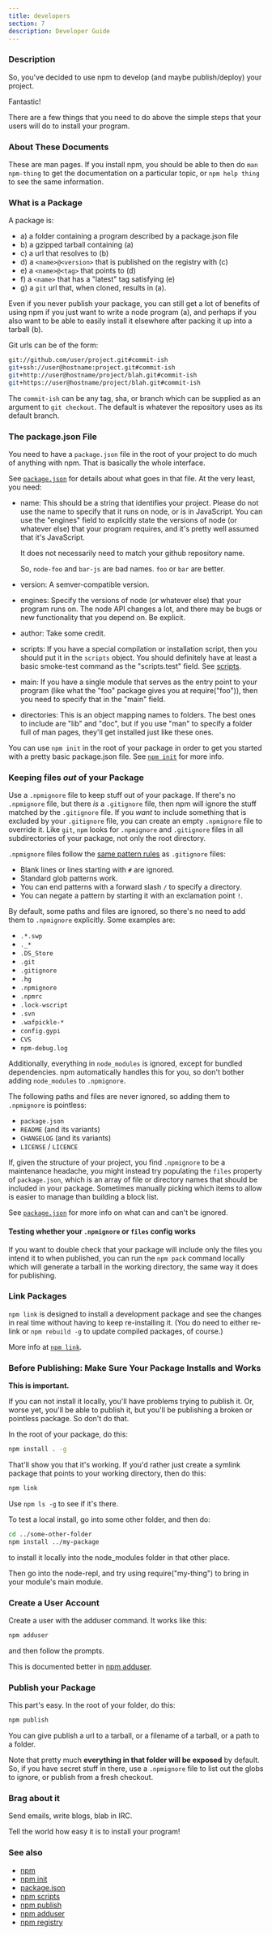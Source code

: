 ```yaml
---
title: developers
section: 7
description: Developer Guide
---
```


### Description

So, you've decided to use npm to develop (and maybe publish/deploy)
your project.

Fantastic!

There are a few things that you need to do above the simple steps
that your users will do to install your program.

### About These Documents

These are man pages.  If you install npm, you should be able to
then do `man npm-thing` to get the documentation on a particular
topic, or `npm help thing` to see the same information.

### What is a Package

A package is:

* a) a folder containing a program described by a package.json file
* b) a gzipped tarball containing (a)
* c) a url that resolves to (b)
* d) a `<name>@<version>` that is published on the registry with (c)
* e) a `<name>@<tag>` that points to (d)
* f) a `<name>` that has a "latest" tag satisfying (e)
* g) a `git` url that, when cloned, results in (a).

Even if you never publish your package, you can still get a lot of
benefits of using npm if you just want to write a node program (a), and
perhaps if you also want to be able to easily install it elsewhere
after packing it up into a tarball (b).

Git urls can be of the form:

```bash
git://github.com/user/project.git#commit-ish
git+ssh://user@hostname:project.git#commit-ish
git+http://user@hostname/project/blah.git#commit-ish
git+https://user@hostname/project/blah.git#commit-ish
```

The `commit-ish` can be any tag, sha, or branch which can be supplied as
an argument to `git checkout`.  The default is whatever the repository uses
as its default branch.

### The package.json File

You need to have a `package.json` file in the root of your project to do
much of anything with npm.  That is basically the whole interface.

See [`package.json`](/configuring-npm/package-json) for details about what
goes in that file.  At the very least, you need:

* name: This should be a string that identifies your project.  Please do
  not use the name to specify that it runs on node, or is in JavaScript.
  You can use the "engines" field to explicitly state the versions of node
  (or whatever else) that your program requires, and it's pretty well
  assumed that it's JavaScript.

  It does not necessarily need to match your github repository name.

  So, `node-foo` and `bar-js` are bad names.  `foo` or `bar` are better.

* version: A semver-compatible version.

* engines: Specify the versions of node (or whatever else) that your
  program runs on.  The node API changes a lot, and there may be bugs or
  new functionality that you depend on.  Be explicit.

* author: Take some credit.

* scripts: If you have a special compilation or installation script, then
  you should put it in the `scripts` object.  You should definitely have at
  least a basic smoke-test command as the "scripts.test" field.  See
  [scripts](/using-npm/scripts).

* main: If you have a single module that serves as the entry point to your
  program (like what the "foo" package gives you at require("foo")), then
  you need to specify that in the "main" field.

* directories: This is an object mapping names to folders.  The best ones
  to include are "lib" and "doc", but if you use "man" to specify a folder
  full of man pages, they'll get installed just like these ones.

You can use `npm init` in the root of your package in order to get you
started with a pretty basic package.json file.  See [`npm
init`](/commands/npm-init) for more info.

### Keeping files *out* of your Package

Use a `.npmignore` file to keep stuff out of your package.  If there's no
`.npmignore` file, but there *is* a `.gitignore` file, then npm will ignore
the stuff matched by the `.gitignore` file.  If you *want* to include
something that is excluded by your `.gitignore` file, you can create an
empty `.npmignore` file to override it. Like `git`, `npm` looks for
`.npmignore` and `.gitignore` files in all subdirectories of your package,
not only the root directory.

`.npmignore` files follow the [same pattern
rules](https://git-scm.com/book/en/v2/Git-Basics-Recording-Changes-to-the-Repository#_ignoring)
as `.gitignore` files:

* Blank lines or lines starting with `#` are ignored.
* Standard glob patterns work.
* You can end patterns with a forward slash `/` to specify a directory.
* You can negate a pattern by starting it with an exclamation point `!`.

By default, some paths and files are ignored, so there's no
need to add them to `.npmignore` explicitly. Some examples are:

* `.*.swp`
* `._*`
* `.DS_Store`
* `.git`
* `.gitignore`
* `.hg`
* `.npmignore`
* `.npmrc`
* `.lock-wscript`
* `.svn`
* `.wafpickle-*`
* `config.gypi`
* `CVS`
* `npm-debug.log`

Additionally, everything in `node_modules` is ignored, except for
bundled dependencies. npm automatically handles this for you, so don't
bother adding `node_modules` to `.npmignore`.

The following paths and files are never ignored, so adding them to
`.npmignore` is pointless:

* `package.json`
* `README` (and its variants)
* `CHANGELOG` (and its variants)
* `LICENSE` / `LICENCE`

If, given the structure of your project, you find `.npmignore` to be a
maintenance headache, you might instead try populating the `files`
property of `package.json`, which is an array of file or directory names
that should be included in your package. Sometimes manually picking
which items to allow is easier to manage than building a block list.

See [`package.json`](/configuring-npm/package-json) for more info on
what can and can't be ignored.

#### Testing whether your `.npmignore` or `files` config works

If you want to double check that your package will include only the files
you intend it to when published, you can run the `npm pack` command locally
which will generate a tarball in the working directory, the same way it
does for publishing.

### Link Packages

`npm link` is designed to install a development package and see the
changes in real time without having to keep re-installing it.  (You do
need to either re-link or `npm rebuild -g` to update compiled packages,
of course.)

More info at [`npm link`](/commands/npm-link).

### Before Publishing: Make Sure Your Package Installs and Works

**This is important.**

If you can not install it locally, you'll have
problems trying to publish it.  Or, worse yet, you'll be able to
publish it, but you'll be publishing a broken or pointless package.
So don't do that.

In the root of your package, do this:

```bash
npm install . -g
```

That'll show you that it's working.  If you'd rather just create a symlink
package that points to your working directory, then do this:

```bash
npm link
```

Use `npm ls -g` to see if it's there.

To test a local install, go into some other folder, and then do:

```bash
cd ../some-other-folder
npm install ../my-package
```

to install it locally into the node_modules folder in that other place.

Then go into the node-repl, and try using require("my-thing") to
bring in your module's main module.

### Create a User Account

Create a user with the adduser command.  It works like this:

```bash
npm adduser
```

and then follow the prompts.

This is documented better in [npm adduser](/commands/npm-adduser).

### Publish your Package

This part's easy.  In the root of your folder, do this:

```bash
npm publish
```

You can give publish a url to a tarball, or a filename of a tarball,
or a path to a folder.

Note that pretty much **everything in that folder will be exposed**
by default.  So, if you have secret stuff in there, use a
`.npmignore` file to list out the globs to ignore, or publish
from a fresh checkout.

### Brag about it

Send emails, write blogs, blab in IRC.

Tell the world how easy it is to install your program!

### See also

* [npm](/commands/npm)
* [npm init](/commands/npm-init)
* [package.json](/configuring-npm/package-json)
* [npm scripts](/using-npm/scripts)
* [npm publish](/commands/npm-publish)
* [npm adduser](/commands/npm-adduser)
* [npm registry](/using-npm/registry)
